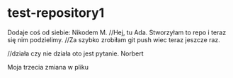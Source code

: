 # test-repository1


Dodaje coś od siebie: Nikodem M.
//Hej, tu Ada. 
Stworzyłam to repo i teraz się nim podzielimy.
//Za szybko zrobiłam git push wiec teraz jeszcze raz.

//działa czy nie działa oto jest pytanie. Norbert

Moja trzecia zmiana w pliku
